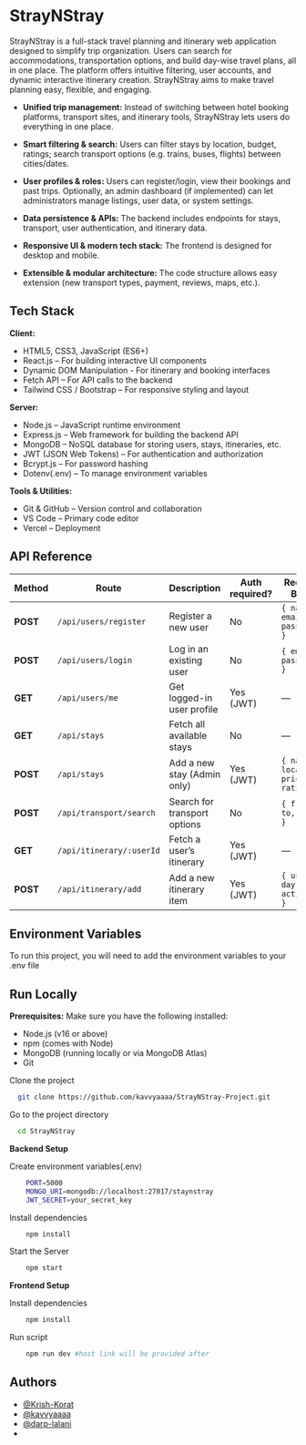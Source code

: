 
# StrayNStray

StrayNStray is a full-stack travel planning and itinerary web application designed to simplify trip organization. Users can search for accommodations, transportation options, and build day-wise travel plans, all in one place. The platform offers intuitive filtering, user accounts, and dynamic interactive itinerary creation. StrayNStray aims to make travel planning easy, flexible, and engaging.

- **Unified trip management:** Instead of switching between hotel booking platforms, transport sites, and itinerary tools, StrayNStray lets users do everything in one place.

- **Smart filtering & search:** Users can filter stays by location, budget, ratings; search transport options (e.g. trains, buses, flights) between cities/dates.

- **User profiles & roles:** Users can register/login, view their bookings and past trips. Optionally, an admin dashboard (if implemented) can let administrators manage listings, user data, or system settings.

- **Data persistence & APIs:** The backend includes endpoints for stays, transport, user authentication, and itinerary data.

- **Responsive UI & modern tech stack:** The frontend is designed for desktop and mobile.

- **Extensible & modular architecture:** The code structure allows easy extension (new transport types, payment, reviews, maps, etc.).
## Tech Stack

**Client:** 
- HTML5, CSS3, JavaScript (ES6+)
- React.js – For building interactive UI components
- Dynamic DOM Manipulation - For itinerary and booking interfaces
- Fetch API – For API calls to the backend
- Tailwind CSS / Bootstrap – For responsive styling and layout

**Server:**
- Node.js – JavaScript runtime environment
- Express.js – Web framework for building the backend API
- MongoDB – NoSQL database for storing users, stays, itineraries, etc.
- JWT (JSON Web Tokens) – For authentication and authorization
- Bcrypt.js – For password hashing
- Dotenv(.env) – To manage environment variables

**Tools & Utilities:**
- Git & GitHub – Version control and collaboration
- VS Code – Primary code editor
- Vercel – Deployment
## API Reference

| Method   | Route                    | Description                  | Auth required? | Request Body                        |
| -------- | ------------------------ | ---------------------------- | -------------- | ----------------------------------- |
| **POST** | `/api/users/register`    | Register a new user          | No             | `{ name, email, password }`         |
| **POST** | `/api/users/login`       | Log in an existing user      | No             | `{ email, password }`               |
| **GET**  | `/api/users/me`          | Get logged-in user profile   | Yes (JWT)      | —                                   |
| **GET**  | `/api/stays`             | Fetch all available stays    | No             | —                                   |
| **POST** | `/api/stays`             | Add a new stay (Admin only)  | Yes (JWT)      | `{ name, location, price, rating }` |
| **POST** | `/api/transport/search`  | Search for transport options | No             | `{ from, to, date }`                |
| **GET**  | `/api/itinerary/:userId` | Fetch a user’s itinerary     | Yes (JWT)      | —                                   |
| **POST** | `/api/itinerary/add`     | Add a new itinerary item     | Yes (JWT)      | `{ userId, day, activity }`         |

## Environment Variables

To run this project, you will need to add the environment variables to your .env file


## Run Locally

**Prerequisites:**
Make sure you have the following installed:
- Node.js (v16 or above)
- npm (comes with Node)
- MongoDB (running locally or via MongoDB Atlas)
- Git

Clone the project

```bash
  git clone https://github.com/kavvyaaaa/StrayNStray-Project.git
```

Go to the project directory

```bash
  cd StrayNStray
```

**Backend Setup**

Create environment variables(.env)

```bash
    PORT=5000
    MONGO_URI=mongodb://localhost:27017/staynstray
    JWT_SECRET=your_secret_key
```

Install dependencies

```bash
    npm install
```

Start the Server

```bash
    npm start
```

**Frontend Setup**

Install dependencies

```bash
    npm install
```

Run script

```bash
    npm run dev #host link will be provided after 
```


## Authors

- [@Krish-Korat](https://github.com/Krish-Korat)
- [@kavvyaaaa](https://github.com/kavvyaaaa)
- [@darp-lalani](https://github.com/darp-lalani)
- []()